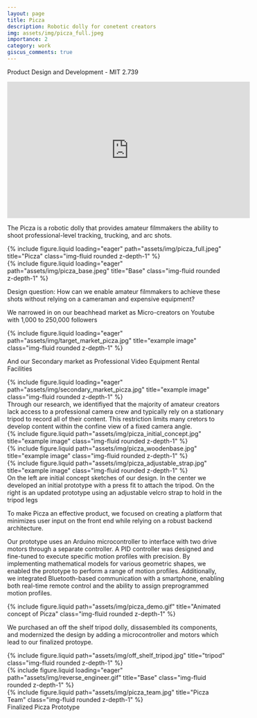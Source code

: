 ```yaml
---
layout: page
title: Picza
description: Robotic dolly for conetent creators
img: assets/img/picza_full.jpeg
importance: 2
category: work
giscus_comments: true
---
```


Product Design and Development - MIT 2.739

<div class="row justify-content-center">
    <div class="col-sm-12 mt-3 mt-md-0">
        <!-- YouTube video embed -->
        <iframe width="560" height="315" 
                src="https://www.youtube.com/embed/8OlQn_vJShk" 
                title="Picza Demo" 
                frameborder="0" 
                allow="accelerometer; autoplay; clipboard-write; encrypted-media; gyroscope; picture-in-picture" 
                allowfullscreen>
        </iframe>
    </div>
</div>

The Picza is a robotic dolly that provides amateur filmmakers the ability to shoot professional-level tracking, trucking, and arc shots.
<div class="row">
    <div class="col-sm mt-3 mt-md-0">
        {% include figure.liquid loading="eager" path="assets/img/picza_full.jpeg" title="Picza" class="img-fluid rounded z-depth-1" %}
    </div>
    <div class="col-sm mt-3 mt-md-0">
        {% include figure.liquid loading="eager" path="assets/img/picza_base.jpeg" title="Base" class="img-fluid rounded z-depth-1" %}
    </div>
</div>

Design question: How can we enable amateur filmmakers to achieve these shots without relying on a cameraman and expensive equipment?

We narrowed in on our beachhead market as Micro-creators on Youtube with 1,000 to 250,000 followers
<div class="row">
    <div class="col-sm mt-3 mt-md-0">
        {% include figure.liquid loading="eager" path="assets/img/target_market_picza.jpg" title="example image" class="img-fluid rounded z-depth-1" %}
    </div>
</div>

And our Secondary market as Professional Video Equipment Rental Facilities
<div class="row">
    <div class="col-sm mt-3 mt-md-0">
        {% include figure.liquid loading="eager" path="assets/img/secondary_market_picza.jpg" title="example image" class="img-fluid rounded z-depth-1" %}
    </div>
</div>
Through our research, we identifiyed that the majority of amateur creators lack access to a professional camera crew and typically rely on a stationary tripod to record all of their content. This restriction limits many cretors to develop content within the confine view of a fixed camera angle.


<div class="row justify-content-sm-center">
    <div class="col-sm-6 mt-3 mt-md-0">
        {% include figure.liquid path="assets/img/picza_initial_concept.jpg" title="example image" class="img-fluid rounded z-depth-1" %}
    </div>
    <div class="col-sm-3 mt-3 mt-md-0">
        {% include figure.liquid path="assets/img/picza_woodenbase.jpg" title="example image" class="img-fluid rounded z-depth-1" %}
    </div>
        <div class="col-sm-3 mt-3 mt-md-0">
        {% include figure.liquid path="assets/img/picza_adjustable_strap.jpg" title="example image" class="img-fluid rounded z-depth-1" %}
    </div>
</div>
<div class="caption">
    On the left are initial concept sketches of our design. In the center we developed an initial prototype with a press fit to attach the tripod. On the right is an updated prototype using an adjustable velcro strap to hold in the tripod legs
</div>

To make Picza an effective product, we focused on creating a platform that minimizes user input on the front end while relying on a robust backend architecture.

Our prototype uses an Arduino microcontroller to interface with two drive motors through a separate controller. A PID controller was designed and fine-tuned to execute specific motion profiles with precision. By implementing mathematical models for various geometric shapes, we enabled the prototype to perform a range of motion profiles. Additionally, we integrated Bluetooth-based communication with a smartphone, enabling both real-time remote control and the ability to assign preprogrammed motion profiles.

<div class="row justify-content-center">
    <div class="col-sm-8">
        {% include figure.liquid path="assets/img/picza_demo.gif" title="Animated concept of Picza" class="img-fluid rounded z-depth-1" %}
    </div>
</div>


We purchased an off the shelf tripod dolly, dissasembled its components, and modernized the design by adding a microcontroller and motors which lead to our finalized protoype.

<div class="row">
    <div class="col-sm mt-3 mt-md-0">
        {% include figure.liquid path="assets/img/off_shelf_tripod.jpg" title="tripod" class="img-fluid rounded z-depth-1" %}
    </div>
    <div class="col-sm mt-3 mt-md-0">
        {% include figure.liquid loading="eager" path="assets/img/reverse_engineer.gif" title="Base" class="img-fluid rounded z-depth-1" %}
    </div>
</div>


<div class="row justify-content-center">
    <div class="col-sm-8">
        {% include figure.liquid path="assets/img/picza_team.jpg" title="Picza Team" class="img-fluid rounded z-depth-1" %}
    </div>
</div>
<div class="caption">
    Finalized Picza Prototype   
</div>

